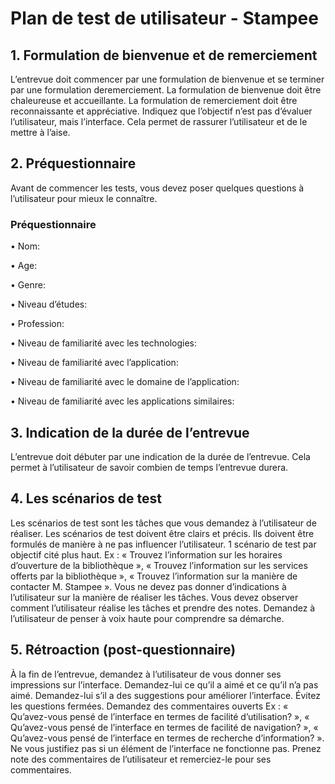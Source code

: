 # Plan de test de utilisateur - Stampee

## 1. Formulation de bienvenue et de remerciement

L’entrevue doit commencer par une formulation de bienvenue et se terminer par une formulation deremerciement. La formulation de bienvenue doit être chaleureuse et accueillante. La formulation de remerciement doit être reconnaissante et appréciative. 
Indiquez que l’objectif n’est pas d’évaluer l’utilisateur, mais l’interface. Cela permet de rassurer l’utilisateur et de le mettre à l’aise.

## 2. Préquestionnaire
Avant de commencer les tests, vous devez poser quelques questions à l’utilisateur pour mieux le connaître. 

### Préquestionnaire

• Nom:

• Age: 

• Genre: 

• Niveau d’études: 

• Profession: 

• Niveau de familiarité avec les technologies:

• Niveau de familiarité avec l’application:

• Niveau de familiarité avec le domaine de l’application:

• Niveau de familiarité avec les applications similaires:

## 3. Indication de la durée de l’entrevue

L’entrevue doit débuter par une indication de la durée de l’entrevue. Cela permet à l’utilisateur de savoir combien de temps l’entrevue durera.

## 4. Les scénarios de test

Les scénarios de test sont les tâches que vous demandez à l’utilisateur de réaliser. Les scénarios de test doivent être clairs et précis. Ils doivent être formulés de manière à ne pas influencer l’utilisateur. 1 scénario de test par objectif cité plus haut.
Ex : « Trouvez l’information sur les horaires d’ouverture de la bibliothèque », « Trouvez l’information sur les services offerts par la bibliothèque », « Trouvez l’information sur la manière de contacter M. Stampee ».
Vous ne devez pas donner d’indications à l’utilisateur sur la manière de réaliser les tâches. Vous devez observer comment l’utilisateur réalise les tâches et prendre des notes.
Demandez à l’utilisateur de penser à voix haute pour comprendre sa démarche.

## 5. Rétroaction (post-questionnaire)

À la fin de l’entrevue, demandez à l’utilisateur de vous donner ses impressions sur l’interface. Demandez-lui ce qu’il a aimé et ce qu’il n’a pas aimé. Demandez-lui s’il a des suggestions pour améliorer l’interface. Évitez les questions fermées. Demandez des commentaires ouverts Ex : « Qu’avez-vous pensé de l’interface en termes de facilité d’utilisation? », « Qu’avez-vous pensé de l’interface en termes de facilité de navigation? », « Qu’avez-vous pensé de l’interface en termes de recherche d’information? ».
Ne vous justifiez pas si un élément de l’interface ne fonctionne pas. Prenez note des commentaires de l’utilisateur et remerciez-le pour ses commentaires.


